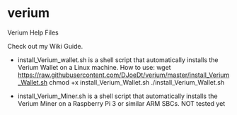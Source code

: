 # verium
Verium Help Files

Check out my Wiki Guide.

- install_Verium_wallet.sh
  is a shell script that automatically installs the Verium Wallet on a Linux machine.
How to use:
wget https://raw.githubusercontent.com/DJoeDt/verium/master/install_Verium_Wallet.sh
chmod +x install_Verium_Wallet.sh
./install_Verium_Wallet.sh

- install_Verium_Miner.sh
  is a shell script that automatically installs the Verium Miner on a Raspberry Pi 3 or similar ARM SBCs.
NOT tested yet
